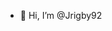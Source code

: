 - 👋 Hi, I’m @Jrigby92


<!---
Jrigby92/Jrigby92 is a ✨ special ✨ repository because its `README.md` (this file) appears on your GitHub profile.
You can click the Preview link to take a look at your changes.
--->
